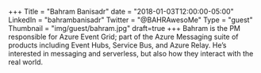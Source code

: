 +++
Title = "Bahram Banisadr"
date = "2018-01-03T12:00:00-05:00"
LinkedIn = "bahrambanisadr"
Twitter = "@BAHRAwesoMe"
Type = "guest"
Thumbnail = "img/guest/bahram.jpg"
draft=true
+++
Bahram is the PM responsible for Azure Event Grid; part of the Azure Messaging suite of products including Event Hubs, Service Bus, and Azure Relay. He’s interested in messaging and serverless, but also how they interact with the real world.